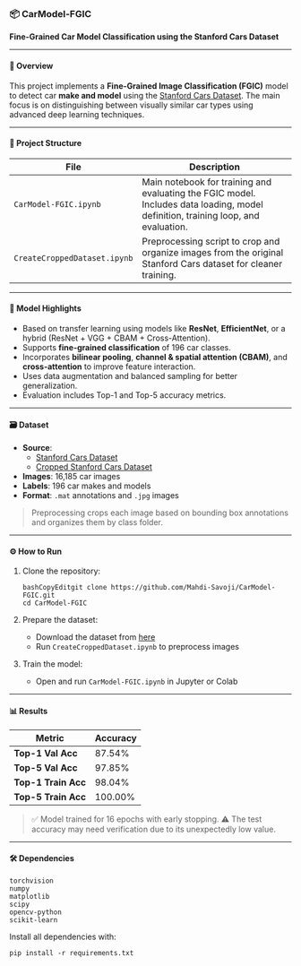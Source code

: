 ### 📦 CarModel-FGIC

**Fine-Grained Car Model Classification using the Stanford Cars Dataset**

------

#### 🚀 Overview

This project implements a **Fine-Grained Image Classification (FGIC)** model to detect car **make and model** using the [Stanford Cars Dataset](https://www.kaggle.com/datasets/eduardo4jesus/stanford-cars-dataset). The main focus is on distinguishing between visually similar car types using advanced deep learning techniques.

------

#### 📁 Project Structure

| File                         | Description                                                  |
| ---------------------------- | ------------------------------------------------------------ |
| `CarModel-FGIC.ipynb`        | Main notebook for training and evaluating the FGIC model. Includes data loading, model definition, training loop, and evaluation. |
| `CreateCroppedDataset.ipynb` | Preprocessing script to crop and organize images from the original Stanford Cars dataset for cleaner training. |



------

#### 🧠 Model Highlights

- Based on transfer learning using models like **ResNet**, **EfficientNet**, or a hybrid (ResNet + VGG + CBAM + Cross-Attention).
- Supports **fine-grained classification** of 196 car classes.
- Incorporates **bilinear pooling**, **channel & spatial attention (CBAM)**, and **cross-attention** to improve feature interaction.
- Uses data augmentation and balanced sampling for better generalization.
- Evaluation includes Top-1 and Top-5 accuracy metrics.

------

#### 🗃 Dataset

- **Source**:
  - [Stanford Cars Dataset](https://www.kaggle.com/datasets/eduardo4jesus/stanford-cars-dataset)
  - [Cropped Stanford Cars Dataset](https://www.kaggle.com/datasets/mahdisavoji/croppedstanfordcardataset)
- **Images**: 16,185 car images
- **Labels**: 196 car makes and models
- **Format**: `.mat` annotations and `.jpg` images

> Preprocessing crops each image based on bounding box annotations and organizes them by class folder.

------

#### ⚙️ How to Run

1. Clone the repository:

   ```
   bashCopyEditgit clone https://github.com/Mahdi-Savoji/CarModel-FGIC.git
   cd CarModel-FGIC
   ```

2. Prepare the dataset:

   - Download the dataset from [here](https://ai.stanford.edu/~jkrause/cars/car_dataset.html)
   - Run `CreateCroppedDataset.ipynb` to preprocess images

3. Train the model:

   - Open and run `CarModel-FGIC.ipynb` in Jupyter or Colab

------

#### 📊 Results

| Metric              | Accuracy |
| ------------------- | -------- |
| **Top-1 Val Acc**   | 87.54%   |
| **Top-5 Val Acc**   | 97.85%   |
| **Top-1 Train Acc** | 98.04%   |
| **Top-5 Train Acc** | 100.00%  |



> ✅ Model trained for 16 epochs with early stopping.
>  ⚠️ The test accuracy may need verification due to its unexpectedly low value.

------

#### 🛠️ Dependencies

```
torchvision
numpy
matplotlib
scipy
opencv-python
scikit-learn
```

Install all dependencies with:

```
pip install -r requirements.txt
```

